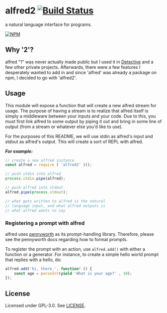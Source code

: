 # alfred2 [![Build Status](https://travis-ci.org/karimsa/alfred.svg?branch=master)](https://travis-ci.org/karimsa/alfred)

a natural language interface for programs.

[![NPM](https://nodei.co/npm/alfred2.png?downloads=true&downloadRank=true&stars=true)](https://nodei.co/npm/alfred2/)

## Why '2'?

alfred "1" was never actually made public but I used it in [Detective](https://github.com/vvbka/Detective) and a few
other private projects. Afterwards, there were a few features I desperately wanted to add in and since 'alfred' was
already a package on npm, I decided to go with 'alfred2'.

## Usage

This module will expose a function that will create a new alfred stream for usage. The purpose of having a stream is
to realize that alfred itself is simply a middleware between your inputs and your code. Due to this, you must first link
alfred to some output by piping it out and bring in some line of output (from a stream or whatever else you'd like to use).

For the purposes of this README, we will use stdin as alfred's input and stdout as alfred's output. This will create a sort
of REPL with alfred.

***For example:***

```javascript
// create a new alfred instance
const alfred = require ( 'alfred2' )();

// push stdin into alfred
process.stdin.pipe(alfred);

// push alfred into stdout
alfred.pipe(process.stdout);

// what gets written to alfred is the natural
// language input, and what alfred outputs is
// what alfred wants to say
```

### Registering a prompt with alfred

alfred uses [pennyworth](https://github.com/karimsa/pennyworth) as its prompt-handling library. Therefore, please see
the pennyworth docs regarding how to format prompts.

To register the prompt with an action, use `alfred.add()` with either a function or a generator. For instance, to create
a simple hello world prompt that replies with a hello, do:

```javascript
alfred.add('hi, there.', function* () {
    const age = parseInt(yield 'What is your age?' , 10);
});
```

## License

Licensed under GPL-3.0. See [LICENSE](LICENSE).